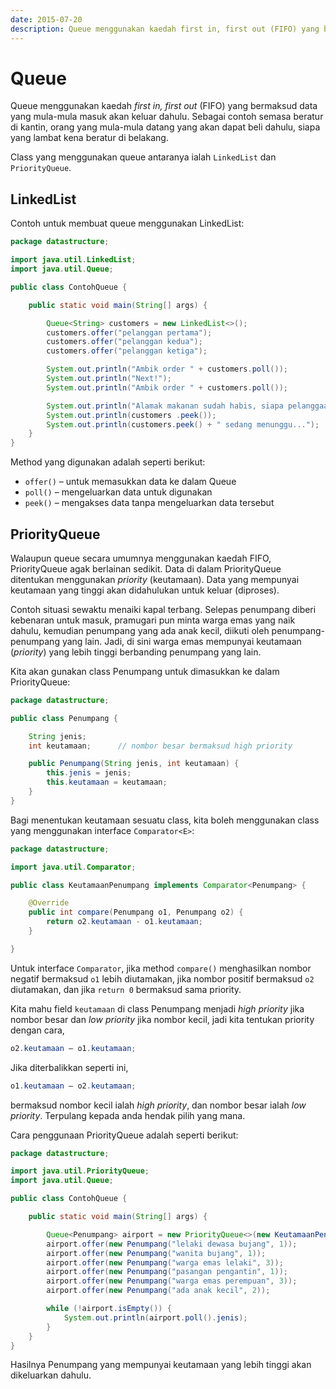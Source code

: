```yaml
---
date: 2015-07-20
description: Queue menggunakan kaedah first in, first out (FIFO) yang bermaksud data yang mula-mula masuk akan keluar dahulu. Antaranya LinkedList dan PriorityQueue.
---
```


# Queue

Queue menggunakan kaedah _first in, first out_ (FIFO) yang bermaksud
data yang mula-mula masuk akan keluar dahulu. Sebagai contoh semasa
beratur di kantin, orang yang mula-mula datang yang akan dapat beli
dahulu, siapa yang lambat kena beratur di belakang.

Class yang menggunakan queue antaranya ialah `LinkedList` dan
`PriorityQueue`.

## LinkedList

Contoh untuk membuat queue menggunakan LinkedList:

```java
package datastructure;

import java.util.LinkedList;
import java.util.Queue;

public class ContohQueue {

    public static void main(String[] args) {

        Queue<String> customers = new LinkedList<>();
        customers.offer("pelanggan pertama");
        customers.offer("pelanggan kedua");
        customers.offer("pelanggan ketiga");

        System.out.println("Ambik order " + customers.poll());
        System.out.println("Next!");
        System.out.println("Ambik order " + customers.poll());

        System.out.println("Alamak makanan sudah habis, siapa pelanggaan seterusnya?");
        System.out.println(customers .peek());
        System.out.println(customers.peek() + " sedang menunggu...");
    }
}
```

Method yang digunakan adalah seperti berikut:

-   `offer()` – untuk memasukkan data ke dalam Queue
-   `poll()` – mengeluarkan data untuk digunakan
-   `peek()` – mengakses data tanpa mengeluarkan data tersebut

## PriorityQueue

Walaupun queue secara umumnya menggunakan kaedah FIFO, PriorityQueue
agak berlainan sedikit. Data di dalam PriorityQueue ditentukan
menggunakan _priority_ (keutamaan). Data yang mempunyai keutamaan yang
tinggi akan didahulukan untuk keluar (diproses).

Contoh situasi sewaktu menaiki kapal terbang. Selepas penumpang diberi
kebenaran untuk masuk, pramugari pun minta warga emas yang naik dahulu,
kemudian penumpang yang ada anak kecil, diikuti oleh penumpang-penumpang
yang lain. Jadi, di sini warga emas mempunyai keutamaan (_priority_)
yang lebih tinggi berbanding penumpang yang lain.

Kita akan gunakan class Penumpang untuk dimasukkan ke dalam
PriorityQueue:

```java
package datastructure;

public class Penumpang {

    String jenis;
    int keutamaan;      // nombor besar bermaksud high priority

    public Penumpang(String jenis, int keutamaan) {
        this.jenis = jenis;
        this.keutamaan = keutamaan;
    }
}
```

Bagi menentukan keutamaan sesuatu class, kita boleh menggunakan class
yang menggunakan interface `Comparator<E>`:

```java
package datastructure;

import java.util.Comparator;

public class KeutamaanPenumpang implements Comparator<Penumpang> {

    @Override
    public int compare(Penumpang o1, Penumpang o2) {
        return o2.keutamaan - o1.keutamaan;
    }

}
```

Untuk interface `Comparator`, jika method `compare()` menghasilkan
nombor negatif bermaksud `o1` lebih diutamakan, jika nombor positif
bermaksud `o2` diutamakan, dan jika `return 0` bermaksud sama
priority.

Kita mahu field `keutamaan` di class Penumpang menjadi _high priority_
jika nombor besar dan _low priority_ jika nombor kecil, jadi kita
tentukan priority dengan cara,

```java
o2.keutamaan – o1.keutamaan;
```

Jika diterbalikkan seperti ini,

```java
o1.keutamaan – o2.keutamaan;
```

bermaksud nombor kecil ialah _high priority_, dan nombor besar ialah
_low priority_. Terpulang kepada anda hendak pilih yang mana.

Cara penggunaan PriorityQueue adalah seperti berikut:

```java
package datastructure;

import java.util.PriorityQueue;
import java.util.Queue;

public class ContohQueue {

    public static void main(String[] args) {

        Queue<Penumpang> airport = new PriorityQueue<>(new KeutamaanPenumpang());
        airport.offer(new Penumpang("lelaki dewasa bujang", 1));
        airport.offer(new Penumpang("wanita bujang", 1));
        airport.offer(new Penumpang("warga emas lelaki", 3));
        airport.offer(new Penumpang("pasangan pengantin", 1));
        airport.offer(new Penumpang("warga emas perempuan", 3));
        airport.offer(new Penumpang("ada anak kecil", 2));

        while (!airport.isEmpty()) {
            System.out.println(airport.poll().jenis);
        }
    }
}
```

Hasilnya Penumpang yang mempunyai keutamaan yang lebih tinggi akan
dikeluarkan dahulu.
